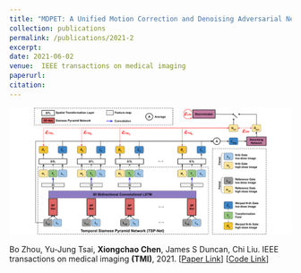 ```yaml
---
title: "MDPET: A Unified Motion Correction and Denoising Adversarial Network for Low-Dose Gated PET"
collection: publications
permalink: /publications/2021-2
excerpt: 
date: 2021-06-02
venue:  IEEE transactions on medical imaging
paperurl:  
citation: 
---
```


<p align="center">
  <img width="700" src="../figures/2021-TMI-Zhou.png">
</p>

<!-- ![](../figures/2021-TMI-Zhou.png)   -->
Bo Zhou, Yu-Jung Tsai, **Xiongchao Chen**, James S Duncan, Chi Liu. IEEE transactions on medical imaging **(TMI)**, 2021. [[Paper Link](https://ieeexplore.ieee.org/document/9417093)] [[Code Link](https://github.com/bbbbbbzhou/MDPET)]  

